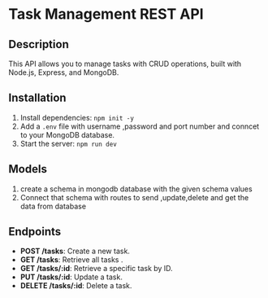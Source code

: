 # Task Management REST API

## Description
This API allows you to manage tasks with CRUD operations, built with Node.js, Express, and MongoDB.

## Installation
1. Install dependencies: `npm init -y`
2. Add a `.env` file with username ,password and port number and conncet to  your MongoDB database.
3. Start the server: `npm run dev`

## Models 
1. create a schema in mongodb database with the given schema values
2. Connect that schema with routes to send ,update,delete and get the data from database

## Endpoints
- **POST /tasks**: Create a new task.
- **GET /tasks**: Retrieve all tasks .
- **GET /tasks/:id**: Retrieve a specific task by ID.
- **PUT /tasks/:id**: Update a task.
- **DELETE /tasks/:id**: Delete a task.